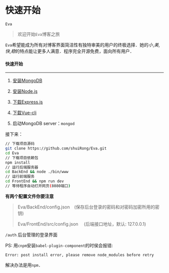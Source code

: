 # 快速开始

`Eva`

> 欢迎开始`Eva`博客之旅

`Eva`希望能成为所有对博客界面简洁性有独特审美的用户的终极选择．她的*小*,*美*,*快*,*稳*的特点能让更多人满意．程序完全开源免费，面向所有用户．



#### 快速开始

------

1. [安装MongoDB](https://jockchou.gitbooks.io/getting-started-with-mongodb/content/book/install.html)


1. [安装Node.js](https://nodejs.org/zh-cn/)
2. [下载Express.js](https://expressjs.com/zh-cn/starter/installing.html)
3. [下载Vue-cli](https://cn.vuejs.org/v2/guide/installation.html)
4. 启动MongoDB server：`mongod`

接下来：

```bash
// 下载项目源码
git clone https://github.com/shuiRong/Eva.git
cd Eva
// 下载项目依赖包
npm install
// 运行后端服务器
cd BackEnd && node ./bin/www
// 运行前端服务
cd FrontEnd && npm run dev
// 等待程序自动打开网页(8080端口)
```

**有两个配置文件你要注意**

> Eva/BackEnd/config.json　(保存后台登录的密码和对密码加密所用的密钥)
>
> Eva/FrontEnd/src/config.json  　(后端接口地址，默认: 127.0.0.1)



`/auth` 后台管理的登录界面

PS: 用`cnpm`安装`babel-plugin-component`的时侯会报错:

````shell
Error: post install error, please remove node_modules before retry
````

解决办法是用`npm`．